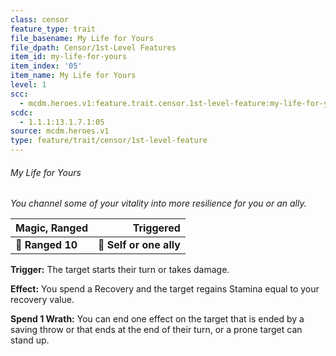 ```yaml
---
class: censor
feature_type: trait
file_basename: My Life for Yours
file_dpath: Censor/1st-Level Features
item_id: my-life-for-yours
item_index: '05'
item_name: My Life for Yours
level: 1
scc:
  - mcdm.heroes.v1:feature.trait.censor.1st-level-feature:my-life-for-yours
scdc:
  - 1.1.1:13.1.7.1:05
source: mcdm.heroes.v1
type: feature/trait/censor/1st-level-feature
---
```


###### My Life for Yours

*You channel some of your vitality into more resilience for you or an ally.*

| **Magic, Ranged** |           **Triggered** |
| ----------------- | ----------------------: |
| **📏 Ranged 10**  | **🎯 Self or one ally** |

**Trigger:** The target starts their turn or takes damage.

**Effect:** You spend a Recovery and the target regains Stamina equal to your recovery value.

**Spend 1 Wrath:** You can end one effect on the target that is ended by a saving throw or that ends at the end of their turn, or a prone target can stand up.

